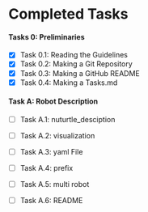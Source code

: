 # Completed Tasks
#### Tasks 0: Preliminaries
- [x] Task 0.1: Reading the Guidelines
- [x] Task 0.2: Making a Git Repository
- [x] Task 0.3: Making a GitHub README
- [x] Task 0.4: Making a Tasks.md
#### Task A: Robot Description
- [ ] Task A.1: nuturtle_desciption
- [ ] Task A.2: visualization
- [ ] Task A.3: yaml File 
- [ ] Task A.4: prefix
- [ ] Task A.5: multi robot
- [ ] Task A.6: README

